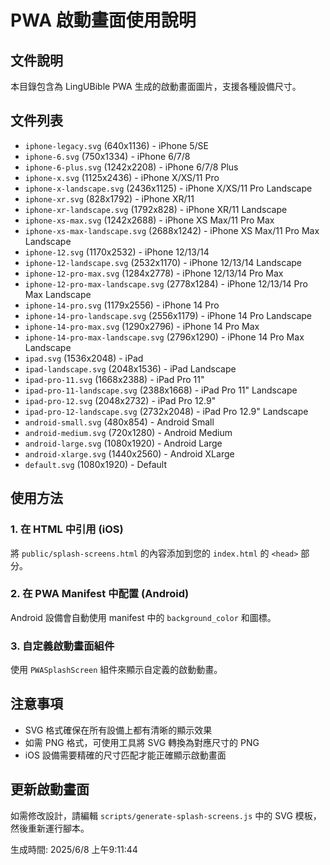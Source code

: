 # PWA 啟動畫面使用說明

## 文件說明
本目錄包含為 LingUBible PWA 生成的啟動畫面圖片，支援各種設備尺寸。

## 文件列表
- `iphone-legacy.svg` (640x1136) - iPhone 5/SE
- `iphone-6.svg` (750x1334) - iPhone 6/7/8
- `iphone-6-plus.svg` (1242x2208) - iPhone 6/7/8 Plus
- `iphone-x.svg` (1125x2436) - iPhone X/XS/11 Pro
- `iphone-x-landscape.svg` (2436x1125) - iPhone X/XS/11 Pro Landscape
- `iphone-xr.svg` (828x1792) - iPhone XR/11
- `iphone-xr-landscape.svg` (1792x828) - iPhone XR/11 Landscape
- `iphone-xs-max.svg` (1242x2688) - iPhone XS Max/11 Pro Max
- `iphone-xs-max-landscape.svg` (2688x1242) - iPhone XS Max/11 Pro Max Landscape
- `iphone-12.svg` (1170x2532) - iPhone 12/13/14
- `iphone-12-landscape.svg` (2532x1170) - iPhone 12/13/14 Landscape
- `iphone-12-pro-max.svg` (1284x2778) - iPhone 12/13/14 Pro Max
- `iphone-12-pro-max-landscape.svg` (2778x1284) - iPhone 12/13/14 Pro Max Landscape
- `iphone-14-pro.svg` (1179x2556) - iPhone 14 Pro
- `iphone-14-pro-landscape.svg` (2556x1179) - iPhone 14 Pro Landscape
- `iphone-14-pro-max.svg` (1290x2796) - iPhone 14 Pro Max
- `iphone-14-pro-max-landscape.svg` (2796x1290) - iPhone 14 Pro Max Landscape
- `ipad.svg` (1536x2048) - iPad
- `ipad-landscape.svg` (2048x1536) - iPad Landscape
- `ipad-pro-11.svg` (1668x2388) - iPad Pro 11"
- `ipad-pro-11-landscape.svg` (2388x1668) - iPad Pro 11" Landscape
- `ipad-pro-12.svg` (2048x2732) - iPad Pro 12.9"
- `ipad-pro-12-landscape.svg` (2732x2048) - iPad Pro 12.9" Landscape
- `android-small.svg` (480x854) - Android Small
- `android-medium.svg` (720x1280) - Android Medium
- `android-large.svg` (1080x1920) - Android Large
- `android-xlarge.svg` (1440x2560) - Android XLarge
- `default.svg` (1080x1920) - Default

## 使用方法

### 1. 在 HTML 中引用 (iOS)
將 `public/splash-screens.html` 的內容添加到您的 `index.html` 的 `<head>` 部分。

### 2. 在 PWA Manifest 中配置 (Android)
Android 設備會自動使用 manifest 中的 `background_color` 和圖標。

### 3. 自定義啟動畫面組件
使用 `PWASplashScreen` 組件來顯示自定義的啟動動畫。

## 注意事項
- SVG 格式確保在所有設備上都有清晰的顯示效果
- 如需 PNG 格式，可使用工具將 SVG 轉換為對應尺寸的 PNG
- iOS 設備需要精確的尺寸匹配才能正確顯示啟動畫面

## 更新啟動畫面
如需修改設計，請編輯 `scripts/generate-splash-screens.js` 中的 SVG 模板，然後重新運行腳本。

生成時間: 2025/6/8 上午9:11:44
